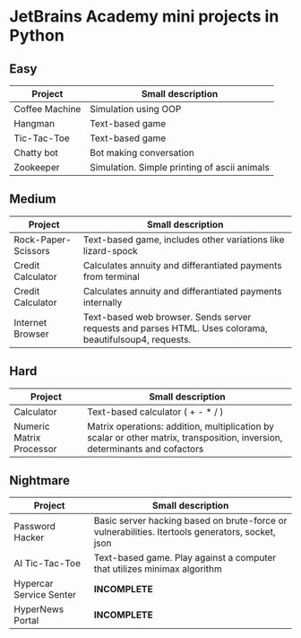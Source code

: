 # JetBrains Academy mini projects in Python

## Easy
| Project                   | Small description                                            |
| ------------------------- | ------------------------------------------------------------ |
| Coffee Machine            | Simulation using OOP                                         |
| Hangman                   | Text-based game                                              |
| Tic-Tac-Toe               | Text-based game                                              |
| Chatty bot                | Bot making conversation                                      |
| Zookeeper                 | Simulation. Simple printing of ascii animals                 |

## Medium
| Project                   | Small description                                            |
| ------------------------- | ------------------------------------------------------------ |
| Rock-Paper-Scissors       | Text-based game, includes other variations like lizard-spock |
| Credit Calculator         | Calculates annuity and differantiated payments from terminal |
| Credit Calculator         | Calculates annuity and differantiated payments internally    |
| Internet Browser          | Text-based web browser. Sends server requests and parses HTML. Uses colorama, beautifulsoup4, requests. |

## Hard
| Project                   | Small description                                            |
| ------------------------- | ------------------------------------------------------------ |
| Calculator                | Text-based calculator ( + - * / )                            |
| Numeric Matrix Processor  | Matrix operations: addition, multiplication by scalar or other matrix, transposition, inversion, determinants and cofactors |

## Nightmare
| Project                   | Small description                                            |
| ------------------------- | ------------------------------------------------------------ |
| Password Hacker           | Basic server hacking based on brute-force or vulnerabilities. Itertools generators, socket, json |
| AI Tic-Tac-Toe            | Text-based game. Play against a computer that utilizes minimax algorithm |
| Hypercar Service Senter   | **INCOMPLETE**                                                   |
| HyperNews Portal          | **INCOMPLETE**                                                   |

